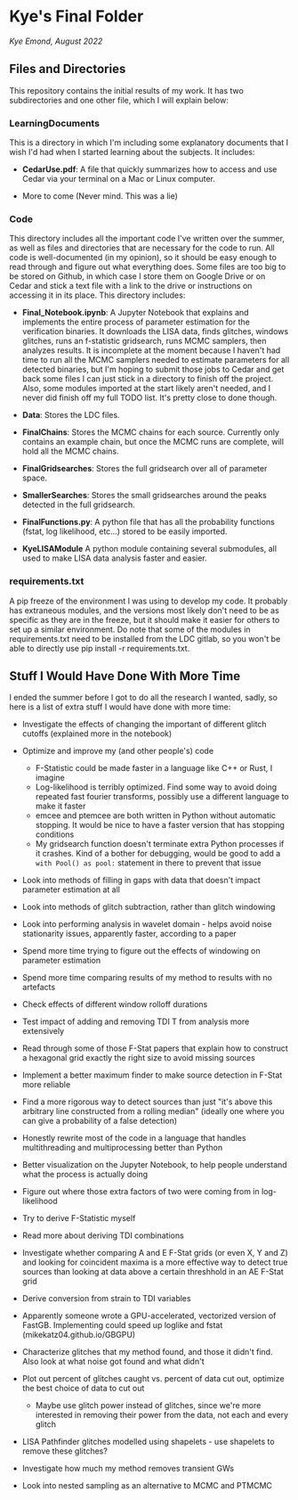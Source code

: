# Kye's Final Folder
*Kye Emond, August 2022*

## Files and Directories

This repository contains the initial results of my work. It has two subdirectories and one other file, which I will explain below:

### LearningDocuments

This is a directory in which I'm including some explanatory documents that I wish I'd had when I started learning about the subjects. It includes:

- **CedarUse.pdf**: A file that quickly summarizes how to access and use Cedar via your terminal on a Mac or Linux computer. 

- More to come (Never mind. This was a lie)

### Code

This directory includes all the important code I've written over the summer, as well as files and directories that are necessary for the code to run. All code is well-documented (in my opinion), so it should be easy enough to read through and figure out what everything does. Some files are too big to be stored on Github, in which case I store them on Google Drive or on Cedar and stick a text file with a link to the drive or instructions on accessing it in its place. This directory includes:

- **Final_Notebook.ipynb**: A Jupyter Notebook that explains and implements the entire process of parameter estimation for the verification binaries. It downloads the LISA data, finds glitches, windows glitches, runs an f-statistic gridsearch, runs MCMC samplers, then analyzes results. It is incomplete at the moment because I haven't had time to run all the MCMC samplers needed to estimate parameters for all detected binaries, but I'm hoping to submit those jobs to Cedar and get back some files I can just stick in a directory to finish off the project. Also, some modules imported at the start likely aren't needed, and I never did finish off my full TODO list. It's pretty close to done though. 

- **Data**: Stores the LDC files. 

- **FinalChains**: Stores the MCMC chains for each source. Currently only contains an example chain, but once the MCMC runs are complete, will hold all the MCMC chains. 

- **FinalGridsearches**: Stores the full gridsearch over all of parameter space. 

- **SmallerSearches**: Stores the small gridsearches around the peaks detected in the full gridsearch. 

- **FinalFunctions.py**: A python file that has all the probability functions (fstat, log likelihood, etc...) stored to be easily imported. 

- **KyeLISAModule** A python module containing several submodules, all used to make LISA data analysis faster and easier. 

### requirements.txt

A pip freeze of the environment I was using to develop my code. It probably has extraneous modules, and the versions most likely don't need to be as specific as they are in the freeze, but it should make it easier for others to set up a similar environment. Do note that some of the modules in requirements.txt need to be installed from the LDC gitlab, so you won't be able to directly use pip install -r requirements.txt. 

## Stuff I Would Have Done With More Time

I ended the summer before I got to do all the research I wanted, sadly, so here is a list of extra stuff I would have done with more time:

- Investigate the effects of changing the important of different glitch cutoffs (explained more in the notebook)

- Optimize and improve my (and other people's) code
  - F-Statistic could be made faster in a language like C++ or Rust, I imagine
  - Log-likelihood is terribly optimized. Find some way to avoid doing repeated fast fourier transforms, possibly use a different language to make it faster
  - emcee and ptemcee are both written in Python without automatic stopping. It would be nice to have a faster version that has stopping conditions
  - My gridsearch function doesn't terminate extra Python processes if it crashes. Kind of a bother for debugging, would be good to add a `with Pool() as pool:` statement in there to prevent that issue

- Look into methods of filling in gaps with data that doesn't impact parameter estimation at all

- Look into methods of glitch subtraction, rather than glitch windowing

- Look into performing analysis in wavelet domain - helps avoid noise stationarity issues, apparently faster, according to a paper

- Spend more time trying to figure out the effects of windowing on parameter estimation

- Spend more time comparing results of my method to results with no artefacts

- Check effects of different window rolloff durations

- Test impact of adding and removing TDI T from analysis more extensively

- Read through some of those F-Stat papers that explain how to construct a hexagonal grid exactly the right size to avoid missing sources

- Implement a better maximum finder to make source detection in F-Stat more reliable

- Find a more rigorous way to detect sources than just "it's above this arbitrary line constructed from a rolling median" (ideally one where you can give a probability of a false detection)

- Honestly rewrite most of the code in a language that handles multithreading and multiprocessing better than Python

- Better visualization on the Jupyter Notebook, to help people understand what the process is actually doing

- Figure out where those extra factors of two were coming from in log-likelihood

- Try to derive F-Statistic myself

- Read more about deriving TDI combinations

- Investigate whether comparing A and E F-Stat grids (or even X, Y and Z) and looking for coincident maxima is a more effective way to detect true sources than looking at data above a certain threshhold in an AE F-Stat grid

- Derive conversion from strain to TDI variables

- Apparently someone wrote a GPU-accelerated, vectorized version of FastGB. Implementing could speed up loglike and fstat (mikekatz04.github.io/GBGPU)

- Characterize glitches that my method found, and those it didn't find. Also look at what noise got found and what didn't

- Plot out percent of glitches caught vs. percent of data cut out, optimize the best choice of data to cut out
  - Maybe use glitch power instead of glitches, since we're more interested in removing their power from the data, not each and every glitch

- LISA Pathfinder glitches modelled using shapelets - use shapelets to remove these glitches?

- Investigate how much my method removes transient GWs

- Look into nested sampling as an alternative to MCMC and PTMCMC
